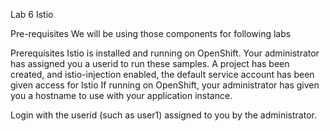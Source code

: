 Lab 6 Istio 

Pre-requisites
We will be using those components for following labs


Prerequisites
Istio is installed and running on OpenShift.
Your administrator has assigned you a userid to run these samples. 
A project has been created, and istio-injection enabled, the default service account has been given access for Istio
If running on OpenShift, your administrator has given you a hostname to use with your application instance.



Login with the userid (such as user1) assigned to you by the administrator.




